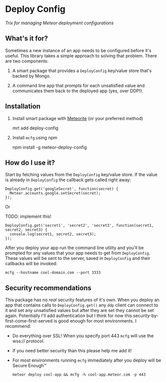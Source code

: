# Deploy Config

*Trix for managing Meteor deployment configurations*

## What's it for?

Sometimes a new instance of an app needs to be configured before it's useful. This library takes a simple approach to solving that problem. There are two components:

  1) A smart package that provides a `DeployConfig` key/value store that's backed by Mongo.
  
  2) A command line app that prompts for each unsatisfied value and communicates them back to the deployed app (yes, over DDP!).

## Installation

  1) Install smart package with [Meteorite](http://possibilities.github.com/meteorite/) (or your preferred method)
  
      mrt add deploy-config

  2) Install `mcfg` using npm

      npm install -g meteor-deploy-config

## How do I use it?

Start by fetching values from the `DeployConfig` key/value store. If the value is already in `DeployConfig` the callback gets called right away:

    DeployConfig.get('googleSecret', function(secret) {
      Meteor.accounts.google.setSecret(secret);
    });

Or

TODO: implement this!

    DeployConfig.get('secret1', 'secret2', 'secret3', function(secret1, secret2, secret3) {
      console.log(secret1, secret2, secret3);
    });

After you deploy your app run the command line utility and you'll be prompted for any values that your app needs to get from `DeployConfig`. These values will be sent to the server, saved in `DeployConfig` and their callbacks will be invoked:

    mcfg --hostname cool-domain.com --port 3333

## Security recommendations

This package has no *real* security features of it's own. When you deploy an app that contains calls to `DeployConfig.get()` any `ddp` client can connect to it and set any unsatisfied values but after they are set they cannot be set again. Potentially I'll add authentication but I think for now this security-by-first-come-first-served is good enough for most environments. I recommend:

  * Do everything over SSL! When you specify port 443 `mcfg` will use the wss:// protocol.

  * If you need better security than this please help me add it!

  * For most environments running `mcfg` immediately after you deploy will be Secure Enough™

        meteor deploy cool-app && mcfg -h cool-app.meteor.com -p 443
